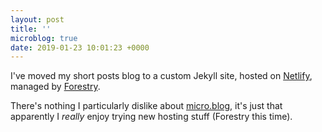 ```yaml
---
layout: post
title: ''
microblog: true
date: 2019-01-23 10:01:23 +0000
---
```

I've moved my short posts blog to a custom Jekyll site, hosted on [Netlify](https://www.netlify.com), managed by [Forestry](https://www.forestry.io).

There's nothing I particularly dislike about [micro.blog](https://www.micro.blog), it's just that apparently I _really_ enjoy trying new hosting stuff (Forestry this time).
